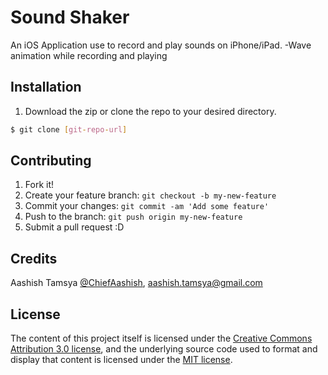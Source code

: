 # Sound Shaker

An iOS Application use to record and play sounds on iPhone/iPad. 
-Wave animation while recording and playing

## Installation

1. Download the zip or clone the repo to your desired directory.

```sh
$ git clone [git-repo-url] 
```

## Contributing

1. Fork it!
2. Create your feature branch: `git checkout -b my-new-feature`
3. Commit your changes: `git commit -am 'Add some feature'`
4. Push to the branch: `git push origin my-new-feature`
5. Submit a pull request :D


## Credits

Aashish Tamsya [@ChiefAashish](https://www.twitter.com/chiefaashish),
aashish.tamsya@gmail.com


## License

The content of this project itself is licensed under the [Creative Commons Attribution 3.0 license](https://creativecommons.org/licenses/by/3.0/us/deed.en_US), and the underlying source code used to format and display that content is licensed under the [MIT license](https://opensource.org/licenses/mit-license.php).